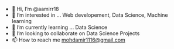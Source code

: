 - 👋 Hi, I’m @aamirr18
- 👀 I’m interested in ... Web developement, Data Science, Machine learning
- 🌱 I’m currently learning ... Data Science
- 💞️ I’m looking to collaborate on Data Science Projects
- 📫 How to reach me mohdamir1116@gmail.com

<!---
aamirr18/aamirr18 is a ✨ special ✨ repository because its `README.md` (this file) appears on your GitHub profile.
You can click the Preview link to take a look at your changes.
--->
